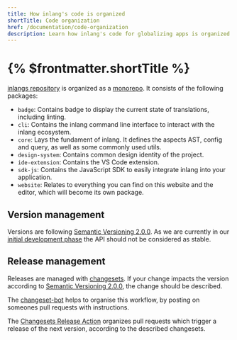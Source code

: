 ```yaml
---
title: How inlang's code is organized
shortTitle: Code organization
href: /documentation/code-organization
description: Learn how inlang's code for globalizing apps is organized.
---
```


# {% $frontmatter.shortTitle %}

[inlangs repository](https://github.com/inlang/inlang) is organized as a [monorepo](https://monorepo.tools/). It consists of the following packages:

- `badge`: Contains badge to display the current state of translations, including linting.
- `cli`: Contains the inlang command line interface to interact with the inlang ecosystem.
- `core`: Lays the fundament of inlang. It defines the aspects AST, config and query, as well as some commonly used utils.
- `design-system`: Contains common design identity of the project.
- `ide-extension`: Contains the VS Code extension.
- `sdk-js`: Contains the JavaScript SDK to easily integrate inlang into your application.
- `website`: Relates to everything you can find on this website and the editor, which will become its own package.

## Version management

Versions are following [Semantic Versioning 2.0.0](https://semver.org/spec/v2.0.0.html). As we are currently in our [initial development phase](https://semver.org/spec/v2.0.0.html#spec-item-4) the API should not be considered as stable.

## Release management

Releases are managed with [changesets](https://github.com/changesets/changesets). If your change impacts the version according to [Semantic Versioning 2.0.0](https://semver.org/spec/v2.0.0.html), the change should be described.

The [changeset-bot](https://github.com/apps/changeset-bot) helps to organise this workflow, by posting on someones pull requests with instructions.

The [Changesets Release Action](https://github.com/changesets/action) organizes pull requests which trigger a release of the next version, according to the described changesets.
